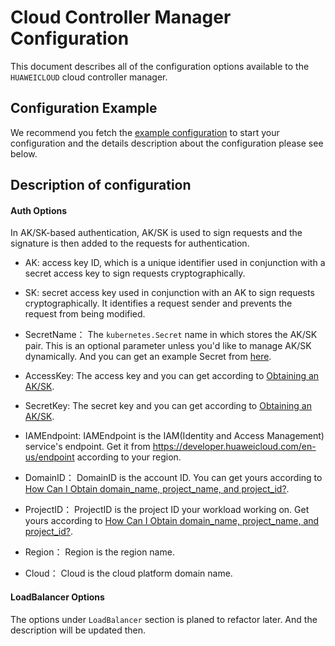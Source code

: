 # Cloud Controller Manager Configuration
This document describes all of the configuration options available to the `HUAWEICLOUD` cloud controller manager.

## Configuration Example
We recommend you fetch the [example configuration](../examples/CloudControllerManagerConfigurationExample.json) to start 
your configuration and the details description about the configuration please see below.

## Description of configuration

#### Auth Options
In AK/SK-based authentication, AK/SK is used to sign requests and the signature is then added to the requests for 
authentication.

- AK: access key ID, which is a unique identifier used in conjunction with a secret access key to sign requests cryptographically.
- SK: secret access key used in conjunction with an AK to sign requests cryptographically. It identifies a request sender and prevents the request from being modified.

- SecretName：
    The `kubernetes.Secret` name in which stores the AK/SK pair. 
    This is an optional parameter unless you'd like to manage AK/SK dynamically.
    And you can get an example Secret from [here](./loadbalancers/secret.yaml).
- AccessKey: 
    The access key and you can get according to [Obtaining an AK/SK](https://support.huaweicloud.com/en-us/devg-apisign/api-sign-provide.html).
- SecretKey:
    The secret key and you can get according to [Obtaining an AK/SK](https://support.huaweicloud.com/en-us/devg-apisign/api-sign-provide.html).
- IAMEndpoint:
    IAMEndpoint is the IAM(Identity and Access Management) service's endpoint.
    Get it from https://developer.huaweicloud.com/en-us/endpoint according to your region.
- DomainID：
    DomainID is the account ID. You can get yours according to [How Can I Obtain domain_name, project_name, and project_id?](https://support.huaweicloud.com/en-us/devg-sdk/en-us_topic_0070637164.html).
- ProjectID：
    ProjectID is the project ID your workload working on.
    Get yours according to [How Can I Obtain domain_name, project_name, and project_id?](https://support.huaweicloud.com/en-us/devg-sdk/en-us_topic_0070637164.html).
- Region：
    Region is the region name.
- Cloud：
    Cloud is the cloud platform domain name.

#### LoadBalancer Options

The options under `LoadBalancer` section is planed to refactor later. And the description will be updated then.
